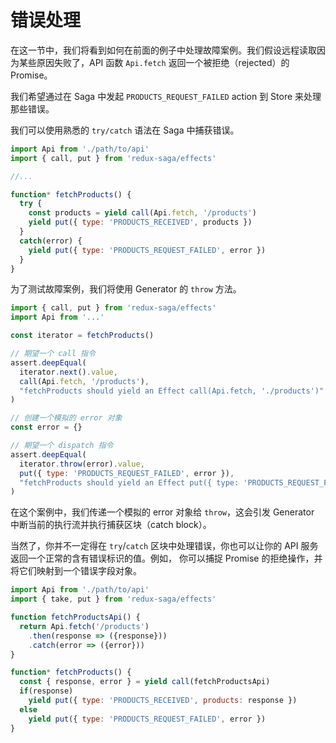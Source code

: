 # 错误处理

在这一节中，我们将看到如何在前面的例子中处理故障案例。我们假设远程读取因为某些原因失败了，API 函数 `Api.fetch` 返回一个被拒绝（rejected）的 Promise。

我们希望通过在 Saga 中发起 `PRODUCTS_REQUEST_FAILED` action 到 Store 来处理那些错误。

我们可以使用熟悉的 `try/catch` 语法在 Saga 中捕获错误。

```javascript
import Api from './path/to/api'
import { call, put } from 'redux-saga/effects'

//...

function* fetchProducts() {
  try {
    const products = yield call(Api.fetch, '/products')
    yield put({ type: 'PRODUCTS_RECEIVED', products })
  }
  catch(error) {
    yield put({ type: 'PRODUCTS_REQUEST_FAILED', error })
  }
}
```

为了测试故障案例，我们将使用 Generator 的 `throw` 方法。

```javascript
import { call, put } from 'redux-saga/effects'
import Api from '...'

const iterator = fetchProducts()

// 期望一个 call 指令
assert.deepEqual(
  iterator.next().value,
  call(Api.fetch, '/products'),
  "fetchProducts should yield an Effect call(Api.fetch, './products')"
)

// 创建一个模拟的 error 对象
const error = {}

// 期望一个 dispatch 指令
assert.deepEqual(
  iterator.throw(error).value,
  put({ type: 'PRODUCTS_REQUEST_FAILED', error }),
  "fetchProducts should yield an Effect put({ type: 'PRODUCTS_REQUEST_FAILED', error })"
)
```

在这个案例中，我们传递一个模拟的 error 对象给 `throw`，这会引发 Generator 中断当前的执行流并执行捕获区块（catch block）。

当然了，你并不一定得在 `try`/`catch` 区块中处理错误，你也可以让你的 API 服务返回一个正常的含有错误标识的值。例如，
你可以捕捉 Promise 的拒绝操作，并将它们映射到一个错误字段对象。

```javascript
import Api from './path/to/api'
import { take, put } from 'redux-saga/effects'

function fetchProductsApi() {
  return Api.fetch('/products')
    .then(response => ({response}))
    .catch(error => ({error}))
}

function* fetchProducts() {
  const { response, error } = yield call(fetchProductsApi)
  if(response)
    yield put({ type: 'PRODUCTS_RECEIVED', products: response })
  else
    yield put({ type: 'PRODUCTS_REQUEST_FAILED', error })
}
```
